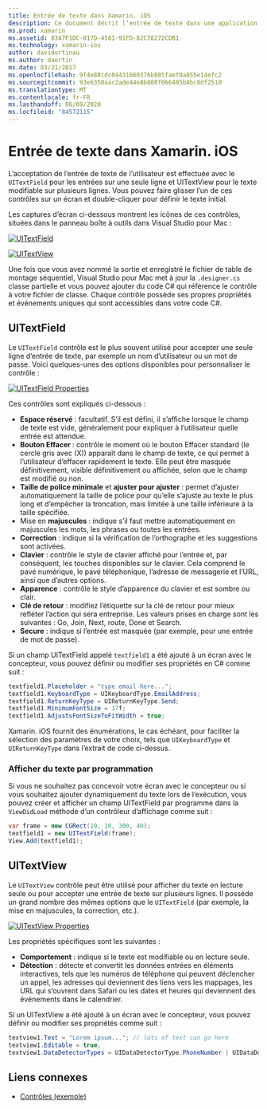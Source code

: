 ```yaml
---
title: Entrée de texte dans Xamarin. iOS
description: Ce document décrit l’entrée de texte dans une application Xamarin. iOS. Elle traite de l’utilisation de champ UITextField et de UITextVIew à la fois par programmation et dans le concepteur iOS.
ms.prod: xamarin
ms.assetid: 03A7F1DC-017D-4501-91FD-82C78272CDB1
ms.technology: xamarin-ios
author: davidortinau
ms.author: daortin
ms.date: 03/21/2017
ms.openlocfilehash: 9f4e88cdc04431660376b885faef0a855e14efc2
ms.sourcegitcommit: 93e6358aac2ade44e8b800f066405b8bc8df2510
ms.translationtype: MT
ms.contentlocale: fr-FR
ms.lasthandoff: 06/09/2020
ms.locfileid: "84572115"
---
```

# <a name="text-input-in-xamarinios"></a>Entrée de texte dans Xamarin. iOS

L’acceptation de l’entrée de texte de l’utilisateur est effectuée avec le `UITextField` pour les entrées sur une seule ligne et UITextView pour le texte modifiable sur plusieurs lignes. Vous pouvez faire glisser l’un de ces contrôles sur un écran et double-cliquer pour définir le texte initial.

Les captures d’écran ci-dessous montrent les icônes de ces contrôles, situées dans le panneau boîte à outils dans Visual Studio pour Mac :

 [![](text-input-images/image11a.png "UITextField")](text-input-images/image11a.png#lightbox)

 [![](text-input-images/image13a.png "UITextView")](text-input-images/image13a.png#lightbox)

Une fois que vous avez nommé la sortie et enregistré le fichier de table de montage séquentiel, Visual Studio pour Mac met à jour la `.designer.cs` classe partielle et vous pouvez ajouter du code C# qui référence le contrôle à votre fichier de classe. Chaque contrôle possède ses propres propriétés et événements uniques qui sont accessibles dans votre code C#.

 <a name="UITextField"></a>

## <a name="uitextfield"></a>UITextField

Le `UITextField` contrôle est le plus souvent utilisé pour accepter une seule ligne d’entrée de texte, par exemple un nom d’utilisateur ou un mot de passe. Voici quelques-unes des options disponibles pour personnaliser le contrôle :

 [![](text-input-images/image15a.png "UITextField Properties")](text-input-images/image15a.png#lightbox)

Ces contrôles sont expliqués ci-dessous :

- **Espace réservé** : facultatif. S’il est défini, il s’affiche lorsque le champ de texte est vide, généralement pour expliquer à l’utilisateur quelle entrée est attendue.
- **Bouton Effacer** : contrôle le moment où le bouton Effacer standard (le cercle gris avec (X)) apparaît dans le champ de texte, ce qui permet à l’utilisateur d’effacer rapidement le texte. Elle peut être masquée définitivement, visible définitivement ou affichée, selon que le champ est modifié ou non.
- **Taille de police minimale** et **ajuster pour ajuster** : permet d’ajuster automatiquement la taille de police pour qu’elle s’ajuste au texte le plus long et d’empêcher la troncation, mais limitée à une taille inférieure à la taille spécifiée.
- Mise en **majuscules** : indique s’il faut mettre automatiquement en majuscules les mots, les phrases ou toutes les entrées.
- **Correction** : indique si la vérification de l’orthographe et les suggestions sont activées.
- **Clavier** : contrôle le style de clavier affiché pour l’entrée et, par conséquent, les touches disponibles sur le clavier. Cela comprend le pavé numérique, le pavé téléphonique, l’adresse de messagerie et l’URL, ainsi que d’autres options.
- **Apparence** : contrôle le style d’apparence du clavier et est sombre ou clair.
- **Clé de retour** : modifiez l’étiquette sur la clé de retour pour mieux refléter l’action qui sera entreprise. Les valeurs prises en charge sont les suivantes : Go, Join, Next, route, Done et Search.
- **Secure** : indique si l’entrée est masquée (par exemple, pour une entrée de mot de passe).

Si un champ UITextField appelé `textfield1` a été ajouté à un écran avec le concepteur, vous pouvez définir ou modifier ses propriétés en C# comme suit :

```csharp
textfield1.Placeholder = "type email here...";
textfield1.KeyboardType = UIKeyboardType.EmailAddress;
textfield1.ReturnKeyType = UIReturnKeyType.Send;
textfield1.MinimumFontSize = 17f;
textfield1.AdjustsFontSizeToFitWidth = true;
```

Xamarin. iOS fournit des énumérations, le cas échéant, pour faciliter la sélection des paramètres de votre choix, tels que `UIKeyboardType` et `UIReturnKeyType` dans l’extrait de code ci-dessus.

### <a name="display-text-programmatically"></a>Afficher du texte par programmation

Si vous ne souhaitez pas concevoir votre écran avec le concepteur ou si vous souhaitez ajouter dynamiquement du texte lors de l’exécution, vous pouvez créer et afficher un champ UITextField par programme dans la `ViewDidLoad` méthode d’un contrôleur d’affichage comme suit :

```csharp
var frame = new CGRect(10, 10, 300, 40);
textfield1 = new UITextField(frame);
View.Add(textfield1);
```

 <a name="UITextView"></a>

## <a name="uitextview"></a>UITextView

Le `UITextView` contrôle peut être utilisé pour afficher du texte en lecture seule ou pour accepter une entrée de texte sur plusieurs lignes. Il possède un grand nombre des mêmes options que le `UITextField` (par exemple, la mise en majuscules, la correction, etc.).

 [![](text-input-images/image16a.png "UITextView Properties")](text-input-images/image16a.png#lightbox)

Les propriétés spécifiques sont les suivantes :

- **Comportement** : indique si le texte est modifiable ou en lecture seule.
- **Détection** : détecte et convertit les données entrées en éléments interactives, tels que les numéros de téléphone qui peuvent déclencher un appel, les adresses qui deviennent des liens vers les mappages, les URL qui s’ouvrent dans Safari ou les dates et heures qui deviennent des événements dans le calendrier.

Si un UITextView a été ajouté à un écran avec le concepteur, vous pouvez définir ou modifier ses propriétés comme suit :

```csharp
textview1.Text = "Lorem ipsum..."; // lots of text can go here
textview1.Editable = true;
textview1.DataDetectorTypes = UIDataDetectorType.PhoneNumber | UIDataDetectorType.Link;
```

## <a name="related-links"></a>Liens connexes

- [Contrôles (exemple)](https://docs.microsoft.com/samples/xamarin/ios-samples/controls)
